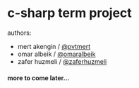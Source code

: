 ﻿# c-sharp term project

authors:
- mert akengin / [@pvtmert]
- omar albeik / [@omaralbeik]
- zafer huzmeli / [@zaferhuzmeli]

#### more to come later...

[@pvtmert]: //github.com/pvtmert
[@omaralbeik]: //github.com/omaralbeik
[@zaferhuzmeli]: //github.com/zaferhuzmeli
